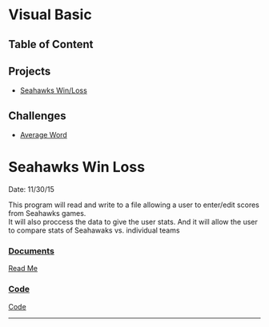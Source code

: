 # **Visual Basic**
## Table of Content

## Projects
* [Seahawks Win/Loss](#Seahawks-Win-Loss)

## Challenges
* [Average Word](#Average-Word)

# Seahawks Win Loss
Date: 11/30/15

This program will read and write to a file allowing a user to enter/edit scores from Seahawks games.  
It will also proccess the data to give the user stats. And it will allow the user to compare stats of Seahawaks vs. individual teams

### <ins>Documents</ins>
[Read Me](HawksWinLoss/Seahawks.docx)

### <ins>Code</ins>
[Code](HawksWinLoss/HawksWinLoss/Form1.vb)


_________________________________________________________________________________
